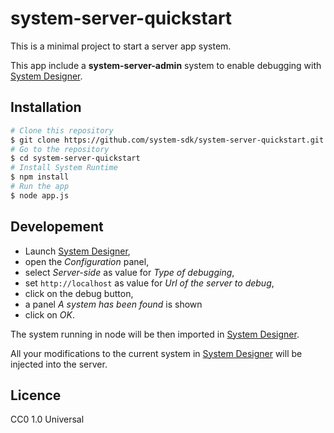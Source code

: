# system-server-quickstart

This is a minimal project to start a server app system.

This app include a **system-server-admin** system to enable debugging with [System Designer](https://system-designer.github.io).

## Installation

```sh
# Clone this repository
$ git clone https://github.com/system-sdk/system-server-quickstart.git
# Go to the repository
$ cd system-server-quickstart
# Install System Runtime
$ npm install
# Run the app
$ node app.js
```

## Developement

* Launch [System Designer](https://system-designer.github.io),
* open the *Configuration* panel,
* select *Server-side* as value for *Type of debugging*,
* set `http://localhost` as value for *Url of the server to debug*,
* click on the debug button,
* a panel *A system has been found* is shown
* click on *OK*.

The system running in node will be then imported in [System Designer](https://system-designer.github.io).

All your modifications to the current system in [System Designer](https://system-designer.github.io) will be injected into the server. 

## Licence

CC0 1.0 Universal
